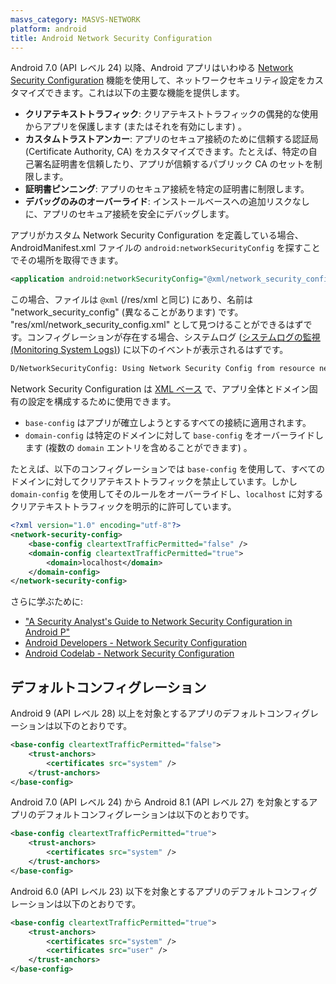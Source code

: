 ```yaml
---
masvs_category: MASVS-NETWORK
platform: android
title: Android Network Security Configuration
---
```


Android 7.0 (API レベル 24) 以降、Android アプリはいわゆる [Network Security Configuration](https://developer.android.com/training/articles/security-config) 機能を使用して、ネットワークセキュリティ設定をカスタマイズできます。これは以下の主要な機能を提供します。

- **クリアテキストトラフィック**: クリアテキストトラフィックの偶発的な使用からアプリを保護します (またはそれを有効にします) 。
- **カスタムトラストアンカー**: アプリのセキュア接続のために信頼する認証局 (Certificate Authority, CA) をカスタマイズできます。たとえば、特定の自己署名証明書を信頼したり、アプリが信頼するパブリック CA のセットを制限します。
- **証明書ピンニング**: アプリのセキュア接続を特定の証明書に制限します。
- **デバッグのみのオーバーライド**: インストールベースへの追加リスクなしに、アプリのセキュア接続を安全にデバッグします。

アプリがカスタム Network Security Configuration を定義している場合、AndroidManifest.xml ファイルの `android:networkSecurityConfig` を探すことでその場所を取得できます。

```xml
<application android:networkSecurityConfig="@xml/network_security_config"
```

この場合、ファイルは `@xml` (/res/xml と同じ) にあり、名前は "network_security_config" (異なることがあります) です。 "res/xml/network_security_config.xml" として見つけることができるはずです。コンフィグレーションが存在する場合、システムログ ([システムログの監視 (Monitoring System Logs)](../../../techniques/android/MASTG-TECH-0009.md)) に以下のイベントが表示されるはずです。

```bash
D/NetworkSecurityConfig: Using Network Security Config from resource network_security_config
```

Network Security Configuration は [XML ベース](https://developer.android.com/training/articles/security-config#FileFormat) で、アプリ全体とドメイン固有の設定を構成するために使用できます。

- `base-config` はアプリが確立しようとするすべての接続に適用されます。
- `domain-config` は特定のドメインに対して `base-config` をオーバーライドします (複数の `domain` エントリを含めることができます) 。

たとえば、以下のコンフィグレーションでは `base-config` を使用して、すべてのドメインに対してクリアテキストトラフィックを禁止しています。しかし `domain-config` を使用してそのルールをオーバーライドし、`localhost` に対するクリアテキストトラフィックを明示的に許可しています。

```xml
<?xml version="1.0" encoding="utf-8"?>
<network-security-config>
    <base-config cleartextTrafficPermitted="false" />
    <domain-config cleartextTrafficPermitted="true">
        <domain>localhost</domain>
    </domain-config>
</network-security-config>
```

さらに学ぶために:

- ["A Security Analyst's Guide to Network Security Configuration in Android P"](https://www.nowsecure.com/blog/2018/08/15/a-security-analysts-guide-to-network-security-configuration-in-android-p/)
- [Android Developers - Network Security Configuration](https://developer.android.com/training/articles/security-config)
- [Android Codelab - Network Security Configuration](https://developer.android.com/codelabs/android-network-security-config)

## デフォルトコンフィグレーション

Android 9 (API レベル 28) 以上を対象とするアプリのデフォルトコンフィグレーションは以下のとおりです。

```xml
<base-config cleartextTrafficPermitted="false">
    <trust-anchors>
        <certificates src="system" />
    </trust-anchors>
</base-config>
```

Android 7.0 (API レベル 24) から Android 8.1 (API レベル 27) を対象とするアプリのデフォルトコンフィグレーションは以下のとおりです。

```xml
<base-config cleartextTrafficPermitted="true">
    <trust-anchors>
        <certificates src="system" />
    </trust-anchors>
</base-config>
```

Android 6.0 (API レベル 23) 以下を対象とするアプリのデフォルトコンフィグレーションは以下のとおりです。

```xml
<base-config cleartextTrafficPermitted="true">
    <trust-anchors>
        <certificates src="system" />
        <certificates src="user" />
    </trust-anchors>
</base-config>
```
